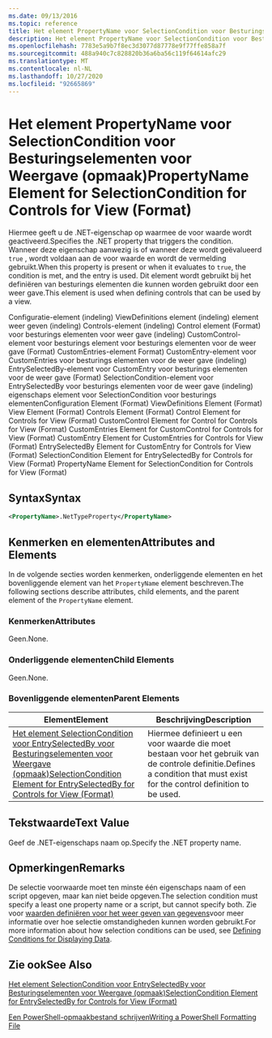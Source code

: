 ```yaml
---
ms.date: 09/13/2016
ms.topic: reference
title: Het element PropertyName voor SelectionCondition voor Besturingselementen voor Weergave (opmaak)
description: Het element PropertyName voor SelectionCondition voor Besturingselementen voor Weergave (opmaak)
ms.openlocfilehash: 7783e5a9b7f8ec3d3077d87778e9f77ffe858a7f
ms.sourcegitcommit: 488a940c7c828820b36a6ba56c119f64614afc29
ms.translationtype: MT
ms.contentlocale: nl-NL
ms.lasthandoff: 10/27/2020
ms.locfileid: "92665869"
---
```

# <a name="propertyname-element-for-selectioncondition-for-controls-for-view-format"></a><span data-ttu-id="2f001-103">Het element PropertyName voor SelectionCondition voor Besturingselementen voor Weergave (opmaak)</span><span class="sxs-lookup"><span data-stu-id="2f001-103">PropertyName Element for SelectionCondition for Controls for View (Format)</span></span>

<span data-ttu-id="2f001-104">Hiermee geeft u de .NET-eigenschap op waarmee de voor waarde wordt geactiveerd.</span><span class="sxs-lookup"><span data-stu-id="2f001-104">Specifies the .NET property that triggers the condition.</span></span> <span data-ttu-id="2f001-105">Wanneer deze eigenschap aanwezig is of wanneer deze wordt geëvalueerd `true` , wordt voldaan aan de voor waarde en wordt de vermelding gebruikt.</span><span class="sxs-lookup"><span data-stu-id="2f001-105">When this property is present or when it evaluates to `true`, the condition is met, and the entry is used.</span></span> <span data-ttu-id="2f001-106">Dit element wordt gebruikt bij het definiëren van besturings elementen die kunnen worden gebruikt door een weer gave.</span><span class="sxs-lookup"><span data-stu-id="2f001-106">This element is used when defining controls that can be used by a view.</span></span>

<span data-ttu-id="2f001-107">Configuratie-element (indeling) ViewDefinitions element (indeling) element weer geven (indeling) Controls-element (indeling) Control element (Format) voor besturings elementen voor weer gave (indeling) CustomControl-element voor besturings element voor besturings elementen voor de weer gave (Format) CustomEntries-element Format) CustomEntry-element voor CustomEntries voor besturings elementen voor de weer gave (indeling) EntrySelectedBy-element voor CustomEntry voor besturings elementen voor de weer gave (Format) SelectionCondition-element voor EntrySelectedBy voor besturings elementen voor de weer gave (indeling) eigenschaps element voor SelectionCondition voor besturings elementen</span><span class="sxs-lookup"><span data-stu-id="2f001-107">Configuration Element (Format) ViewDefinitions Element (Format) View Element (Format) Controls Element (Format) Control Element for Controls for View (Format) CustomControl Element for Control for Controls for View (Format) CustomEntries Element for CustomControl for Controls for View (Format) CustomEntry Element for CustomEntries for Controls for View (Format) EntrySelectedBy Element for CustomEntry for Controls for View (Format) SelectionCondition Element for EntrySelectedBy for Controls for View (Format) PropertyName Element for SelectionCondition for Controls for View (Format)</span></span>

## <a name="syntax"></a><span data-ttu-id="2f001-108">Syntax</span><span class="sxs-lookup"><span data-stu-id="2f001-108">Syntax</span></span>

```xml
<PropertyName>.NetTypeProperty</PropertyName>
```

## <a name="attributes-and-elements"></a><span data-ttu-id="2f001-109">Kenmerken en elementen</span><span class="sxs-lookup"><span data-stu-id="2f001-109">Attributes and Elements</span></span>

<span data-ttu-id="2f001-110">In de volgende secties worden kenmerken, onderliggende elementen en het bovenliggende element van het `PropertyName` element beschreven.</span><span class="sxs-lookup"><span data-stu-id="2f001-110">The following sections describe attributes, child elements, and the parent element of the `PropertyName` element.</span></span>

### <a name="attributes"></a><span data-ttu-id="2f001-111">Kenmerken</span><span class="sxs-lookup"><span data-stu-id="2f001-111">Attributes</span></span>

<span data-ttu-id="2f001-112">Geen.</span><span class="sxs-lookup"><span data-stu-id="2f001-112">None.</span></span>

### <a name="child-elements"></a><span data-ttu-id="2f001-113">Onderliggende elementen</span><span class="sxs-lookup"><span data-stu-id="2f001-113">Child Elements</span></span>

<span data-ttu-id="2f001-114">Geen.</span><span class="sxs-lookup"><span data-stu-id="2f001-114">None.</span></span>

### <a name="parent-elements"></a><span data-ttu-id="2f001-115">Bovenliggende elementen</span><span class="sxs-lookup"><span data-stu-id="2f001-115">Parent Elements</span></span>

|<span data-ttu-id="2f001-116">Element</span><span class="sxs-lookup"><span data-stu-id="2f001-116">Element</span></span>|<span data-ttu-id="2f001-117">Beschrijving</span><span class="sxs-lookup"><span data-stu-id="2f001-117">Description</span></span>|
|-------------|-----------------|
|[<span data-ttu-id="2f001-118">Het element SelectionCondition voor EntrySelectedBy voor Besturingselementen voor Weergave (opmaak)</span><span class="sxs-lookup"><span data-stu-id="2f001-118">SelectionCondition Element for EntrySelectedBy for Controls for View (Format)</span></span>](./selectioncondition-element-for-entryselectedby-for-controls-for-view-format.md)|<span data-ttu-id="2f001-119">Hiermee definieert u een voor waarde die moet bestaan voor het gebruik van de controle definitie.</span><span class="sxs-lookup"><span data-stu-id="2f001-119">Defines a condition that must exist for the control definition to be used.</span></span>|

## <a name="text-value"></a><span data-ttu-id="2f001-120">Tekstwaarde</span><span class="sxs-lookup"><span data-stu-id="2f001-120">Text Value</span></span>

<span data-ttu-id="2f001-121">Geef de .NET-eigenschaps naam op.</span><span class="sxs-lookup"><span data-stu-id="2f001-121">Specify the .NET property name.</span></span>

## <a name="remarks"></a><span data-ttu-id="2f001-122">Opmerkingen</span><span class="sxs-lookup"><span data-stu-id="2f001-122">Remarks</span></span>

<span data-ttu-id="2f001-123">De selectie voorwaarde moet ten minste één eigenschaps naam of een script opgeven, maar kan niet beide opgeven.</span><span class="sxs-lookup"><span data-stu-id="2f001-123">The selection condition must specify a least one property name or a script, but cannot specify both.</span></span> <span data-ttu-id="2f001-124">Zie voor [waarden definiëren voor het weer geven van gegevens](./defining-conditions-for-displaying-data.md)voor meer informatie over hoe selectie omstandigheden kunnen worden gebruikt.</span><span class="sxs-lookup"><span data-stu-id="2f001-124">For more information about how selection conditions can be used, see [Defining Conditions for Displaying Data](./defining-conditions-for-displaying-data.md).</span></span>

## <a name="see-also"></a><span data-ttu-id="2f001-125">Zie ook</span><span class="sxs-lookup"><span data-stu-id="2f001-125">See Also</span></span>

[<span data-ttu-id="2f001-126">Het element SelectionCondition voor EntrySelectedBy voor Besturingselementen voor Weergave (opmaak)</span><span class="sxs-lookup"><span data-stu-id="2f001-126">SelectionCondition Element for EntrySelectedBy for Controls for View (Format)</span></span>](./selectioncondition-element-for-entryselectedby-for-controls-for-view-format.md)

[<span data-ttu-id="2f001-127">Een PowerShell-opmaakbestand schrijven</span><span class="sxs-lookup"><span data-stu-id="2f001-127">Writing a PowerShell Formatting File</span></span>](./writing-a-powershell-formatting-file.md)
